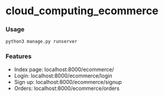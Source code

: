 # cloud_computing_ecommerce

### Usage
```
python3 manage.py runserver
```
### Features
- Index page: localhost:8000/ecommerce/
- Login: localhost:8000/ecommerce/login
- Sign up: localhost:8000/ecommerce/signup
- Orders: localhost:8000/ecommerce/orders